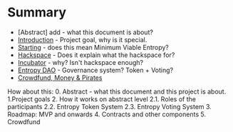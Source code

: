 # Summary
* [Abstract] add - what this document is about?
* [Introduction](README.md) - Project goal, why is it special.
* [Starting](chapter1.md) - does this mean Minimum Viable Entropy?
* [Hackspace](hackspace.md) - Does it explain what the hackspace for?
* [Incubator](incubator.md) - why? Isn't hackspace enough?
* [Entropy DAO](entropy-dao.md) - Governance system? Token + Voting?
* [Crowdfund, Money & Pirates](crowdfund-money-and-pirates.md)


How about this:
0. Abstract - what this document and this project is about. 
1.Project goals
2. How it works on abstract level
  2.1. Roles of the participants
  2.2. Entropy Token System
  2.3. Entropy Voting System
3. Roadmap: MVP and onwards
4. Contracts and other components
5. Crowdfund


